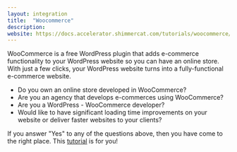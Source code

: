 ```yaml
---
layout: integration
title:  "Woocommerce"
description:
website: https://docs.accelerator.shimmercat.com/tutorials/woocommerce/
---
```

WooCommerce is a free WordPress plugin that adds e-commerce functionality to your WordPress website so you can have an online store. With just a few clicks, your WordPress website turns into a fully-functional e-commerce website.

* Do you own an online store developed in WooCommerce?
* Are you an agency that develops e-commerces using WooCommerce?
* Are you a WordPress - WooCommerce developer?
* Would like to have significant loading time improvements on your website or deliver faster websites to your clients?

If you answer "Yes" to any of the questions above, then you have come to the right place. This <a href="https://docs.accelerator.shimmercat.com/tutorials/woocommerce/" target="_blank">tutorial</a> is for you!